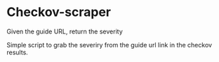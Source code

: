 # Checkov-scraper
Given the guide URL, return the severity

Simple script to grab the severiry from the guide url link in the checkov results.
